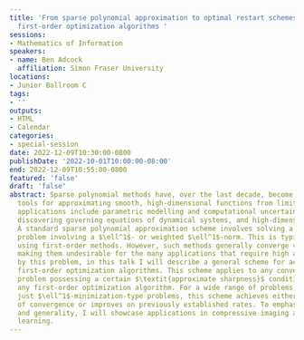 ```yaml
---
title: 'From sparse polynomial approximation to optimal restart schemes for accelerating
  first-order optimization algorithms '
sessions:
- Mathematics of Information
speakers:
- name: Ben Adcock
  affiliation: Simon Fraser University
locations:
- Junior Ballroom C
tags:
- ''
outputs:
- HTML
- Calendar
categories:
- special-session
date: 2022-12-09T10:30:00-0800
publishDate: '2022-10-01T10:00:00-08:00'
end: 2022-12-09T10:55:00-0800
featured: 'false'
draft: 'false'
abstract: Sparse polynomial methods have, over the last decade, become widely used
  tools for approximating smooth, high-dimensional functions from limited data. Notable
  applications include parametric modelling and computational uncertainty quantification,
  discovering governing equations of dynamical systems, and high-dimensional PDEs.
  A standard sparse polynomial approximation scheme involves solving a convex optimization
  problem involving a $\ell^1$- or weighted $\ell^1$-norm. This is typically done
  using first-order methods. However, such methods generally converge very slowly,
  making them undesirable for the many applications that require high accuracy. Motivated
  by this problem, in this talk I will describe a general scheme for accelerating
  first-order optimization algorithms. This scheme applies to any convex optimization
  problem possessing a certain $\textit{approximate sharpness}$ condition and essentially
  any first-order optimization algorithm. For a wide range of problems, i.e., not
  just $\ell^1$-minimization-type problems, this scheme achieves either optimal rates
  of convergence or improves on previously established rates. To emphasize its usefulness
  and generality, I will showcase applications in compressive imaging and machine
  learning.
---
```

